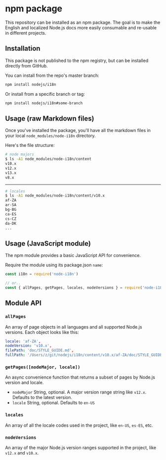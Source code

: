 # npm package

This repository can be installed as an npm package. The goal is to make the English and localized Node.js docs more easily consumable and re-usable in different projects.

## Installation

This package is not published to the npm registry, but can be installed directly from GitHub.

You can install from the repo's master branch:

```sh
npm install nodejs/i18n
```

Or install from a specific branch or tag:

```sh
npm install nodejs/i18n#some-branch
```

## Usage (raw Markdown files)

Once you've installed the package, you'll have all the markdown files in your local `node_modules/node-i18n` directory.

Here's the file structure:

```sh
# node majors
$ ls -A1 node_modules/node-i18n/content
v10.x
v12.x
v13.x
v8.x
```

---

```sh
# locales
$ ls -A1 node_modules/node-i18n/content/v10.x
af-ZA
ar-SA
bg-BG
ca-ES
cs-CZ
da-DK
...
```

## Usage (JavaScript module)

The npm module provides a basic JavaScript API for convenience.

Require the module using its package.json `name`:

```js
const i18n = require('node-i18n')

// or..
const { allPages, getPages, locales, nodeVersions } = require('node-i18n')
```

## Module API

### `allPages`

An array of page objects in all languages and all supported Node.js versions. Each object looks like this:

```yml
locale: 'af-ZA',
nodeVersion: 'v10.x',
filePath: 'doc/STYLE_GUIDE.md',
fullPath: '/Users/z/git/nodejs/i18n/content/v10.x/af-ZA/doc/STYLE_GUIDE.md'
```

### `getPages([nodeMajor, locale])`

An async convenience function that returns a subset of pages by Node.js version and locale.

- `nodeMajor` String, optional. A major version range string like `v12.x`. Defaults to the latest version.
- `locale` String, optional. Defaults to `en-US`

### `locales`

An array of all the locale codes used in the project, like `en-US`, `es-ES`, etc.

### `nodeVersions`

An array of the major Node.js version ranges supported in the project, like `v12.x` and `v10.x`.
